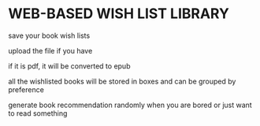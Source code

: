 # WEB-BASED WISH LIST LIBRARY
save your book wish lists

upload the file if you have

if it is pdf, it will be converted to epub

all the wishlisted books will be stored in boxes and can be grouped by preference

generate book recommendation randomly when you are bored or just want to read something
